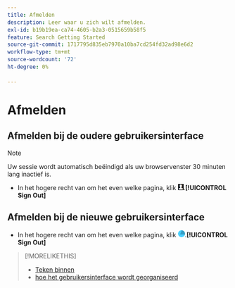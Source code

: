 ```yaml
---
title: Afmelden
description: Leer waar u zich wilt afmelden.
exl-id: b19b19ea-ca74-4605-b2a3-0515659b58f5
feature: Search Getting Started
source-git-commit: 1717795d835eb7970a10ba7cd254fd32ad98e6d2
workflow-type: tm+mt
source-wordcount: '72'
ht-degree: 0%

---
```


# Afmelden

## Afmelden bij de oudere gebruikersinterface

>[!NOTE]
>
>Uw sessie wordt automatisch beëindigd als uw browservenster 30 minuten lang inactief is.

* In het hogere recht van om het even welke pagina, klik ![ het profiel van de Gebruiker 1} ](/help/search-social-commerce/assets/user-profile.png ", en klik dan ").**[!UICONTROL Sign Out]**

## Afmelden bij de nieuwe gebruikersinterface

* In het hogere recht van om het even welke pagina, klik ![ Rekening van de Rekening ](/help/search-social-commerce/assets/account.png ", en klik dan ").**[!UICONTROL Sign Out]**

>[!MORELIKETHIS]
>
>* [ Teken binnen ](sign-in.md)
>* [ hoe het gebruikersinterface wordt georganiseerd ](user-interface.md)
